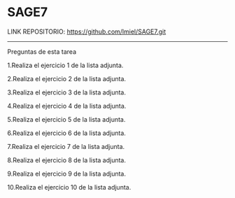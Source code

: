 # SAGE7
LINK REPOSITORIO: https://github.com/lmiel/SAGE7.git
___________________________________________________________________________________________________________________________________________________________

Preguntas de esta tarea

1.Realiza el ejercicio 1 de la lista adjunta.

2.Realiza el ejercicio 2 de la lista adjunta.

3.Realiza el ejercicio 3 de la lista adjunta.

4.Realiza el ejercicio 4 de la lista adjunta.

5.Realiza el ejercicio 5 de la lista adjunta.

6.Realiza el ejercicio 6 de la lista adjunta.

7.Realiza el ejercicio 7 de la lista adjunta.

8.Realiza el ejercicio 8 de la lista adjunta.

9.Realiza el ejercicio 9 de la lista adjunta.

10.Realiza el ejercicio 10 de la lista adjunta.
